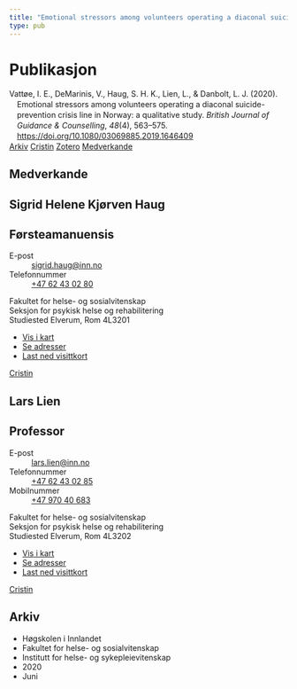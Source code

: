 ```yaml
---
title: "Emotional stressors among volunteers operating a diaconal suicide-prevention crisis line in Norway: a qualitative study"
type: pub
---
```

<h1>Publikasjon</h1>
<article id="csl-bib-container-QGVJ8D5L" class="csl-bib-container">
  <div class="csl-bib-body" style="line-height: 1.35; padding-left: 1em; text-indent:-1em;">
  <div class="csl-entry">Vatt&#xF8;e, I. E., DeMarinis, V., Haug, S. H. K., Lien, L., &amp; Danbolt, L. J. (2020). Emotional stressors among volunteers operating a diaconal suicide-prevention crisis line in Norway: a qualitative study. <i>British Journal of Guidance &amp; Counselling</i>, <i>48</i>(4), 563&#x2013;575. <a href="https://doi.org/10.1080/03069885.2019.1646409">https://doi.org/10.1080/03069885.2019.1646409</a></div>
</div>
  <div class="csl-bib-buttons">
    <a href="#taxonomy-article-QGVJ8D5L" class="csl-bib-button">Arkiv</a>
    <a href="https://app.cristin.no/results/show.jsf?id=1815998" alt="Cristin URL" class="csl-bib-button">Cristin</a>
    <a href="http://zotero.org/groups/5022929/items/QGVJ8D5L" alt="Zotero URL" class="csl-bib-button">Zotero</a>
    <a href="#contributors-article-QGVJ8D5L" class="csl-bib-button">Medverkande</a>
  </div>
  <div id="csl-bib-meta-container-QGVJ8D5L"></div>
</article>
<div id="csl-bib-meta-QGVJ8D5L" class="csl-bib-meta">
  <article id="contributors-article-QGVJ8D5L" class="contributors-article">
    <h1>Medverkande</h1>
    <div class="personas">
<div class="vrtx-hinn-person-card">
<div class="photo">
<i class="lar la-user-circle missing-person"></i>
</div>
<div class="info">
<hgroup><h1>Sigrid Helene Kjørven Haug</h1>
<h2>Førsteamanuensis</h2>
</hgroup><dl>
<dt>E-post</dt>
<dd>
<a href="mailto:sigrid.haug@inn.no">sigrid.haug@inn.no</a>
</dd>
<dt>Telefonnummer</dt>
<dd><a href="tel:+4762430280">
+47 62 43 02 80
</a></dd>
</dl>
<p>
Fakultet for helse- og sosialvitenskap<br>
Seksjon for psykisk helse og rehabilitering<br>
Studiested Elverum,
Rom 4L3201
</p>
<ul class="vrtx-hinn-links">
<li><a href="https://www.google.com/maps?q=60.88177,11.53669">Vis i kart</a></li>
<li><a href="https://www.inn.no/finn-en-ansatt/sigrid-haug.html#vrtx-hinn-addresses">Se adresser</a></li>
<li><a href="https://www.inn.no/finn-en-ansatt/sigrid-haug.html?vrtx=vcf">Last ned visittkort</a></li>
</ul>
</div>
</div>
<a href="https://app.cristin.no/persons/show.jsf?id=414155" alt="Cristin URL" class="personas-cristin">Cristin</a>
</div> <div class="personas">
<div class="vrtx-hinn-person-card">
<div class="photo">
<i class="lar la-user-circle missing-person"></i>
</div>
<div class="info">
<hgroup><h1>Lars Lien</h1>
<h2>Professor</h2>
</hgroup><dl>
<dt>E-post</dt>
<dd>
<a href="mailto:lars.lien@inn.no">lars.lien@inn.no</a>
</dd>
<dt>Telefonnummer</dt>
<dd><a href="tel:+4762430285">
+47 62 43 02 85
</a></dd>
<dt>Mobilnummer</dt>
<dd><a href="tel:+4797040683">
+47 970 40 683
</a></dd>
</dl>
<p>
Fakultet for helse- og sosialvitenskap<br>
Seksjon for psykisk helse og rehabilitering<br>
Studiested Elverum,
Rom 4L3202
</p>
<ul class="vrtx-hinn-links">
<li><a href="https://www.google.com/maps?q=60.88177,11.53669">Vis i kart</a></li>
<li><a href="https://www.inn.no/finn-en-ansatt/lars-lien.html#vrtx-hinn-addresses">Se adresser</a></li>
<li><a href="https://www.inn.no/finn-en-ansatt/lars-lien.html?vrtx=vcf">Last ned visittkort</a></li>
</ul>
</div>
</div>
<a href="https://app.cristin.no/persons/show.jsf?id=14287" alt="Cristin URL" class="personas-cristin">Cristin</a>
</div>
  </article>
  <article id="taxonomy-article-QGVJ8D5L" class="taxonomy-article">
    <h1>Arkiv</h1>
    <ul>
      <li>Høgskolen i Innlandet</li>
      <li>Fakultet for helse- og sosialvitenskap</li>
      <li>Institutt for helse- og sykepleievitenskap</li>
      <li>2020</li>
      <li>Juni</li>
    </ul>
  </article>
</div>
